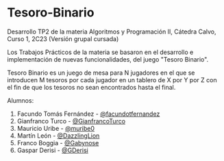 # Tesoro-Binario
Desarrollo TP2 de la materia Algoritmos y Programación II, Cátedra Calvo, Curso 1, 2C23 (Versión grupal cursada)

Los Trabajos Prácticos de la materia se basaron en el desarrollo e implementación de nuevas funcionalidades, del juego "Tesoro Binario".

Tesoro Binario es un juego de mesa para N jugadores en el que se introducen M tesoros por cada jugador en un tablero de X por Y por Z con el fin de que los tesoros no sean encontrados hasta el final.

Alumnos: 
1) Facundo Tomás Fernández - [@facundotfernandez](https://github.com/facundotfernandez)
2) Gianfranco Turco - [@GianfrancoTurco](https://github.com/GianfrancoTurco)
3) Mauricio Uribe - [@muribe0](https://github.com/muribe0)
4) Martín León - [@DazzlingLion](https://github.com/DazzlingLion)
5) Franco Boggia - [@Gabynose](https://github.com/Gabynose)
6) Gaspar Derisi - [@GDerisi](https://github.com/GDerisi)
